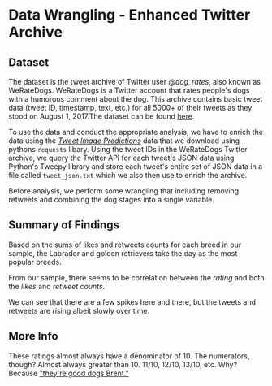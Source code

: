 # Data Wrangling - Enhanced Twitter Archive


## Dataset

The dataset is the tweet archive of Twitter user *@dog_rates*, also known as WeRateDogs. WeRateDogs is a Twitter account that rates people's dogs with a humorous comment about the dog. This archive contains basic tweet data (tweet ID, timestamp, text, etc.) for all 5000+ of their tweets as they stood on August 1, 2017.The dataset can be found [here]('https://d17h27t6h515a5.cloudfront.net/topher/2017/August/59a4e958_twitter-archive-enhanced/twitter-archive-enhanced.csv').

To use the data and conduct the appropriate analysis, we have to enrich the data using the [*Tweet Image Predictions*]('https://d17h27t6h515a5.cloudfront.net/topher/2017/August/59a4e958_twitter-archive-enhanced/twitter-archive-enhanced.csv') data that we download using pythons `requests` libary. Using the tweet IDs in the WeRateDogs Twitter archive, we query the Twitter API for each tweet's JSON data using Python's Tweepy library and store each tweet's entire set of JSON data in a file called `tweet_json.txt` which we also then use to enrich the archive.

Before analysis, we perform some wrangling that including removing retweets and combining the dog stages into a single variable.




## Summary of Findings

Based on the sums of likes and retweets counts for each breed in our sample, the Labrador and golden
retrievers take the day as the most popular breeds.

From our sample, there seems to be correlation between the *rating* and both the *likes* and *retweet counts*.

We can see that there are a few spikes here and there, but the tweets and retweets are rising albeit slowly over
time.


## More Info
These ratings almost always have a denominator of 10. The numerators, though? Almost always greater than 10. 11/10, 12/10, 13/10, etc. Why? Because ["they're good dogs Brent."]('https://knowyourmeme.com/memes/theyre-good-dogs-brent')
